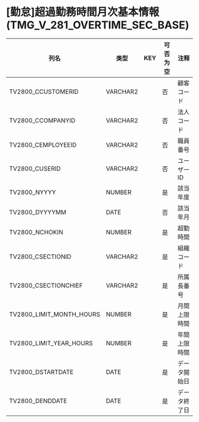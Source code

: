 # [勤怠]超過勤務時間月次基本情報(TMG_V_281_OVERTIME_SEC_BASE)
| 列名   | 类型   | KEY  | 可否为空 | 注释   |
| ---- | ---- | ---- | ---- | ---- |
|TV2800_CCUSTOMERID|VARCHAR2||否|顧客コード|
|TV2800_CCOMPANYID|VARCHAR2||否|法人コード|
|TV2800_CEMPLOYEEID|VARCHAR2||否|職員番号|
|TV2800_CUSERID|VARCHAR2||否|ユーザーID|
|TV2800_NYYYY|NUMBER||是|該当年度|
|TV2800_DYYYYMM|DATE||否|該当年月|
|TV2800_NCHOKIN|NUMBER||是|超勤時間|
|TV2800_CSECTIONID|VARCHAR2||是|組織コード|
|TV2800_CSECTIONCHIEF|VARCHAR2||是|所属長番号|
|TV2800_LIMIT_MONTH_HOURS|NUMBER||是|月間上限時間|
|TV2800_LIMIT_YEAR_HOURS|NUMBER||是|年間上限時間|
|TV2800_DSTARTDATE|DATE||是|データ開始日|
|TV2800_DENDDATE|DATE||是|データ終了日|

